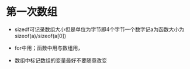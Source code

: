 # 第一次数组

- sizedf可记录数组大小但是单位为字节即4个字节一个数字记a为函数大小为sizeof(a)/sizeof(a[0])

- for中用；函数中用与数组用，

- 数组中标记数组的变量最好不要随意改变

